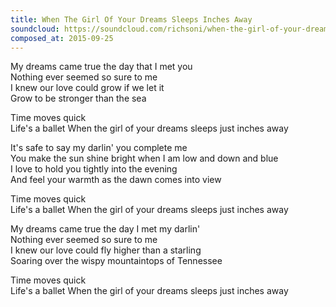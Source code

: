 ```yaml
---
title: When The Girl Of Your Dreams Sleeps Inches Away
soundcloud: https://soundcloud.com/richsoni/when-the-girl-of-your-dreams-sleeps-inches-away
composed_at: 2015-09-25
---
```


My dreams came true the day that I met you  
Nothing ever seemed so sure to me  
I knew our love could grow if we let it  
Grow to be stronger than the sea  

Time moves quick  
Life's a ballet
When the girl of your dreams sleeps just inches away  

It's safe to say my darlin' you complete me  
You make the sun shine bright when I am low and down and blue  
I love to hold you tightly into the evening  
And feel your warmth as the dawn comes into view  

Time moves quick  
Life's a ballet
When the girl of your dreams sleeps just inches away  

My dreams came true the day I met my darlin'  
Nothing ever seemed so sure to me  
I knew our love could fly higher than a starling  
Soaring over the wispy mountaintops of Tennessee  

Time moves quick  
Life's a ballet
When the girl of your dreams sleeps just inches away  

